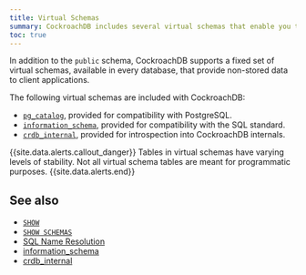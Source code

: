 ```yaml
---
title: Virtual Schemas
summary: CockroachDB includes several virtual schemas that enable you to interface with CockroachDB.
toc: true
---
```


In addition to the `public` schema, CockroachDB supports a fixed set of virtual schemas, available in every database, that provide non-stored data to client applications.

The following virtual schemas are included with CockroachDB:

- [`pg_catalog`](pg-catalog.html), provided for compatibility with PostgreSQL.
- [`information_schema`](information-schema.html), provided for compatibility with the SQL standard.
- [`crdb_internal`](crdb-internal.html), provided for introspection into CockroachDB internals.

{{site.data.alerts.callout_danger}}
Tables in virtual schemas have varying levels of stability. Not all virtual schema tables are meant for programmatic purposes.
{{site.data.alerts.end}}

## See also

- [`SHOW`](show-vars.html)
- [`SHOW SCHEMAS`](show-schemas.html)
- [SQL Name Resolution](sql-name-resolution.html)
- [information_schema](information-schema.html)
- [crdb_internal](crdb-internal.html)
